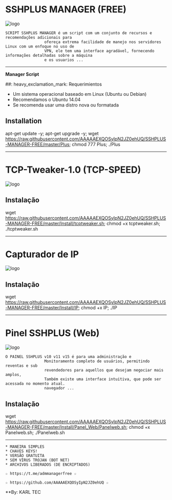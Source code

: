 ﻿# SSHPLUS MANAGER (FREE)

![logo](https://github.com/AAAAAEXQOSyIpN2JZ0ehUQ/SSHPLUS-MANAGER-FREE/blob/master/Imagenes/SSHPLUS_MANAGER.jpg)


```
SCRIPT SSHPLUS MANAGER é um script com um conjunto de recursos e recomendações adicionais para
                 ofereça extrema facilidade de manejo nos servidores Linux com um enfoque no uso de
                 VPN, ele tem uma interface agradável, fornecendo informações detalhadas sobre a máquina
                 e os usuarios ...
```

-------------------------------------------------------------------------------

**Manager Script**

##: heavy_exclamation_mark: Requerimientos
* Um sistema operacional baseado em Linux (Ubuntu ou Debian)
* Recomendamos o Ubuntu 14.04
* Se recomenda usar uma distro nova ou formatada

## Installation

apt-get update -y; apt-get upgrade -y; wget https://raw.githubusercontent.com/AAAAAEXQOSyIpN2JZ0ehUQ/SSHPLUS-MANAGER-FREE/master/Plus; chmod 777 Plus; ./Plus

-------------------------------------------------------------------------------

# TCP-Tweaker-1.0 (TCP-SPEED)

![logo](https://github.com/AAAAAEXQOSyIpN2JZ0ehUQ/SSHPLUS-MANAGER-FREE/blob/master/Imagenes/TCP_Tweaker_TCP_SPEED.jpg)

## Instalação

wget https://raw.githubusercontent.com/AAAAAEXQOSyIpN2JZ0ehUQ/SSHPLUS-MANAGER-FREE/master/Install/tcptweaker.sh; chmod +x tcptweaker.sh; ./tcptweaker.sh

-------------------------------------------------------------------------------
# Capturador de IP

![logo](https://github.com/AAAAAEXQOSyIpN2JZ0ehUQ/SSHPLUS-MANAGER-FREE/blob/master/Imagenes/Capturador_IP.jpg)

## Instalação

wget https://raw.githubusercontent.com/AAAAAEXQOSyIpN2JZ0ehUQ/SSHPLUS-MANAGER-FREE/master/Install/IP; chmod +x IP; ./IP

-------------------------------------------------------------------------------
# Pinel SSHPLUS (Web)

![logo](https://github.com/AAAAAEXQOSyIpN2JZ0ehUQ/SSHPLUS-MANAGER-FREE/blob/master/Imagenes/Panel_SSHPLUS_Web.jpg)

```
O PAINEL SSHPLUS v10 v11 v15 é para uma administração e
                 Monitoramento completo de usuários, permitindo reventas e sub
                 revendedores para aquellos que desejam negociar mais amplos,
                 Também existe uma interface intuitiva, que pode ser acessada no momento atual.
                 navegador ...
```

## Instalação

wget https://raw.githubusercontent.com/AAAAAEXQOSyIpN2JZ0ehUQ/SSHPLUS-MANAGER-FREE/master/Install/Panel_Web/Panelweb.sh; chmod +x Panelweb.sh; ./Panelweb.sh

-------------------------------------------------------------------------------

```
* MANEIRA SIMPLES 
* CHAVES KEYS! 
* VERSÃO GRATUITA 
* SEM VÍRUS TROJAN (BOT NET)
* ARCHIVOS LIBERADOS (DE ENCRIPTADOS)
```

```
☆ https://t.me/admmanagerfree ☆

☆ https://github.com/AAAAAEXQOSyIpN2JZ0ehUQ ☆
```

**By: KARL TEC
